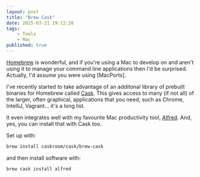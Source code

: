 ```yaml
---
layout: post
title: "Brew Cask"
date: 2015-03-21 19:12:28
tags:
    - Tools
    - Mac
published: true
---
```


[Homebrew] is wonderful, and if you're using a Mac to develop on and aren't
using it to manage your command line applications then I'd be surprised.
Actually, I'd assume you were using [MacPorts].

I've recently started to take advantage of an additonal library of prebuilt
binaries for Homebrew called [Cask]. This gives access to many (if not all) of
the larger, often graphical, applications that you need, such as Chrome,
IntelliJ, Vagrant... it's a long list.

It even integrates well with my favourite Mac productivity tool, [Alfred]. And,
yes, you can install that with Cask too.

Set up with:

```bash
brew install caskroom/cask/brew-cask
```

and then install software with:

```bash
brew cask install alfred
```

[Alfred]: http://www.alfredapp.com/
[Homebrew]: http://brew.sh/
[Cask]: https://github.com/caskroom/homebrew-cask